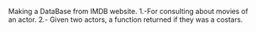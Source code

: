  Making a DataBase from IMDB website.
1.-For consulting about movies of an actor.
2.- Given two actors, a function returned if they was a costars.
